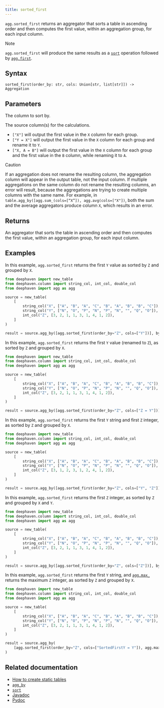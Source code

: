 ```yaml
---
title: sorted_first
---
```


`agg.sorted_first` returns an aggregator that sorts a table in ascending order and then computes the first value, within an aggregation group, for each input column.

> [!NOTE]
> `agg.sorted_first` will produce the same results as a [`sort`](../sort/sort.md) operation followed by [`agg.first`](./AggLast.md).

## Syntax

```
sorted_first(order_by: str, cols: Union[str, list[str]]) -> Aggregation
```

## Parameters

<ParamTable>
<Param name="order_by" type="str">

The column to sort by.

</Param>
<Param name="cols" type="Union[str, list[str]]">

The source column(s) for the calculations.

- `["X"]` will output the first value in the `X` column for each group.
- `["Y = X"]` will output the first value in the `X` column for each group and rename it to `Y`.
- `["X, A = B"]` will output the first value in the `X` column for each group and the first value in the `B` column, while renaming it to `A`.

</Param>
</ParamTable>

> [!CAUTION]
> If an aggregation does not rename the resulting column, the aggregation column will appear in the output table, not the input column. If multiple aggregations on the same column do not rename the resulting columns, an error will result, because the aggregations are trying to create multiple columns with the same name. For example, in `table.agg_by([agg.sum_(cols=[“X”]), agg.avg(cols=["X"])`, both the sum and the average aggregators produce column `X`, which results in an error.

## Returns

An aggregator that sorts the table in ascending order and then computes the first value, within an aggregation group, for each input column.

## Examples

In this example, `agg.sorted_first` returns the first `Y` value as sorted by `Z` and grouped by `X`.

```python order=source,result
from deephaven import new_table
from deephaven.column import string_col, int_col, double_col
from deephaven import agg as agg

source = new_table(
    [
        string_col("X", ["A", "B", "A", "C", "B", "A", "B", "B", "C"]),
        string_col("Y", ["N", "O", "P", "N", "P", "N", "", "Q", "O"]),
        int_col("Z", [3, 2, 1, 1, 3, 1, 4, 1, 2]),
    ]
)

result = source.agg_by([agg.sorted_first(order_by="Z", cols=["Y"])], by=["X"])
```

In this example, `agg.sorted_first` returns the first `Y` value (renamed to `Z`), as sorted by `Z` and grouped by `X`.

```python order=source,result
from deephaven import new_table
from deephaven.column import string_col, int_col, double_col
from deephaven import agg as agg

source = new_table(
    [
        string_col("X", ["A", "B", "A", "C", "B", "A", "B", "B", "C"]),
        string_col("Y", ["N", "O", "P", "N", "P", "N", "", "Q", "O"]),
        int_col("Z", [3, 2, 1, 1, 3, 1, 4, 1, 2]),
    ]
)

result = source.agg_by([agg.sorted_first(order_by="Z", cols=["Z = Y"])], by=["X"])
```

In this example, `agg.sorted_first` returns the first `Y` string and first `Z` integer, as sorted by `Z` and grouped by `X`.

```python order=source,result
from deephaven import new_table
from deephaven.column import string_col, int_col, double_col
from deephaven import agg as agg

source = new_table(
    [
        string_col("X", ["A", "B", "A", "C", "B", "A", "B", "B", "C"]),
        string_col("Y", ["N", "O", "P", "N", "P", "N", "", "Q", "O"]),
        int_col("Z", [3, 1, 2, 3, 1, 2, 4, 1, 2]),
    ]
)

result = source.agg_by([agg.sorted_first(order_by="Z", cols=["Y", "Z"])], by=["X"])
```

In this example, `agg.sorted_first` returns the first `Z` integer, as sorted by `Z` and grouped by `X` and `Y`.

```python order=source,result
from deephaven import new_table
from deephaven.column import string_col, int_col, double_col
from deephaven import agg as agg

source = new_table(
    [
        string_col("X", ["A", "B", "A", "C", "B", "A", "B", "B", "C"]),
        string_col("Y", ["N", "O", "P", "N", "P", "N", "", "Q", "O"]),
        int_col("Z", [3, 2, 1, 1, 3, 1, 4, 1, 2]),
    ]
)

result = source.agg_by([agg.sorted_first(order_by="Z", cols=["Z"])], by=["X", "Y"])
```

In this example, `agg.sorted_first` returns the first `Y` string, and [`agg.max_`](./AggMax.md) returns the maximum `Z` integer, as sorted by `Z` and grouped by `X`.

```python order=source,result
from deephaven import new_table
from deephaven.column import string_col, int_col, double_col
from deephaven import agg as agg

source = new_table(
    [
        string_col("X", ["A", "B", "A", "C", "B", "A", "B", "B", "C"]),
        string_col("Y", ["N", "O", "P", "N", "P", "N", "", "Q", "O"]),
        int_col("Z", [3, 2, 1, 1, 3, 1, 4, 1, 2]),
    ]
)

result = source.agg_by(
    [agg.sorted_first(order_by="Z", cols=["SortedFirstY = Y"]), agg.max_("Z")], by=["X"]
)
```

## Related documentation

- [How to create static tables](../../../how-to-guides/new-and-empty-table.md)
- [`agg_by`](./aggBy.md)
- [`sort`](../sort/sort.md)
- [Javadoc](https://deephaven.io/core/javadoc/io/deephaven/api/agg/Aggregation.html#AggSortedFirst(java.util.Collection,java.lang.String...))
- [Pydoc](/core/pydoc/code/deephaven.agg.html#deephaven.agg.sorted_first)
